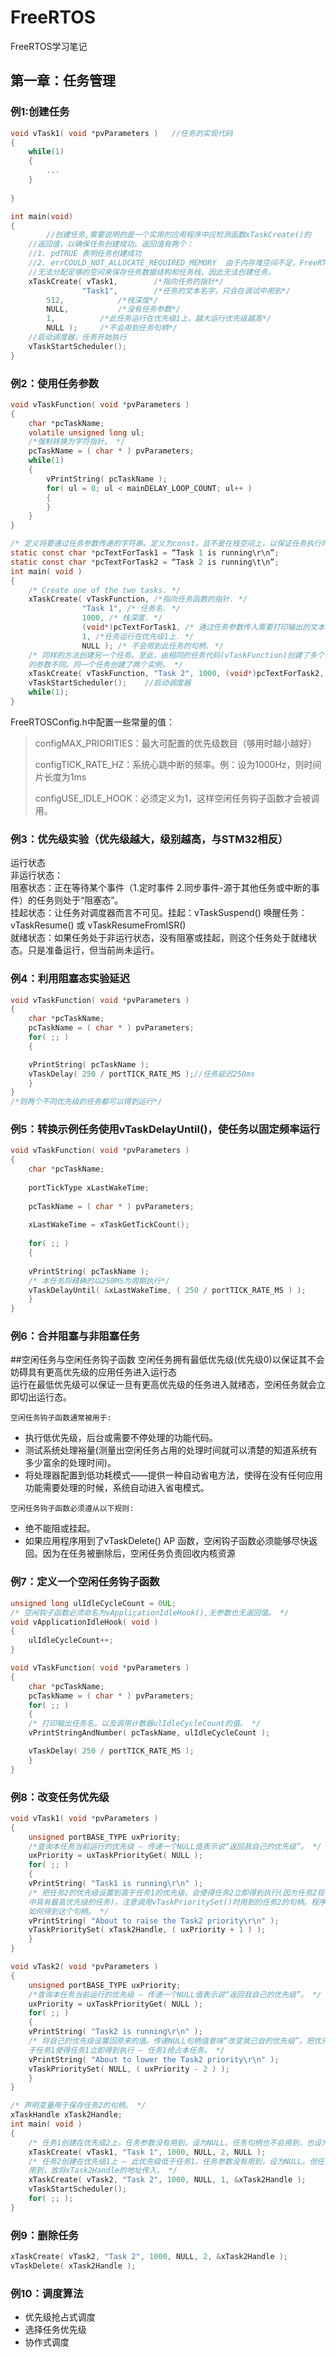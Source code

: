 # FreeRTOS
FreeRTOS学习笔记
## 第一章：任务管理

### 例1:创建任务
```C
void vTask1( void *pvParameters )	//任务的实现代码
{
	while(1)
	{
		...
	}
	
}

int main(void)
{
    	//创建任务,需要说明的是一个实用的应用程序中应检测函数xTaskCreate()的
	//返回值，以确保任务创建成功。返回值有两个：
	//1. pdTRUE	表明任务创建成功
	//2. errCOULD_NOT_ALLOCATE_REQUIRED_MEMORY	由于内存堆空间不足，FreeRTOS
	//无法分配足够的空间来保存任务数据结构和任务栈，因此无法创建任务。
    xTaskCreate( vTask1,		/*指向任务的指针*/
            	"Task1", 		/*任务的文本名字，只会在调试中用到*/
		512, 			/*栈深度*/
		NULL, 			/*没有任务参数*/
		1, 			/*此任务运行在优先级1上，越大运行优先级越高*/
		NULL );		/*不会用到任务句柄*/
	//启动调度器，任务开始执行
	vTaskStartScheduler();
}
```

### 例2：使用任务参数
```C
void vTaskFunction( void *pvParameters )
{
	char *pcTaskName;
	volatile unsigned long ul;
	/*强制转换为字符指针。 */
	pcTaskName = ( char * ) pvParameters;
	while(1)
	{
		vPrintString( pcTaskName );
		for( ul = 0; ul < mainDELAY_LOOP_COUNT; ul++ )
		{
		}
	}
}

/* 定义将要通过任务参数传递的字符串。定义为const，且不是在栈空间上，以保证任务执行时也有效。 */
static const char *pcTextForTask1 = “Task 1 is running\r\n”;
static const char *pcTextForTask2 = “Task 2 is running\t\n”;
int main( void )
{
	/* Create one of the two tasks. */
	xTaskCreate( vTaskFunction, /*指向任务函数的指针. */
				"Task 1", /* 任务名. */
				1000, /* 栈深度. */
				(void*)pcTextForTask1, /* 通过任务参数传入需要打印输出的文本. */
				1, /*任务运行在优先级1上. */
				NULL ); /* 不会用到此任务的句柄. */
	/* 同样的方法创建另一个任务。至此，由相同的任务代码(vTaskFunction)创建了多个任务，仅仅是传入
	的参数不同。同一个任务创建了两个实例。 */
	xTaskCreate( vTaskFunction, "Task 2", 1000, (void*)pcTextForTask2, 1, NULL );
	vTaskStartScheduler();    //启动调度器
	while(1);
}
```
FreeRTOSConfig.h中配置一些常量的值：
>configMAX_PRIORITIES：最大可配置的优先级数目（够用时越小越好）
>
>configTICK_RATE_HZ：系统心跳中断的频率。例：设为1000Hz，则时间片长度为1ms
>
>configUSE_IDLE_HOOK：必须定义为1，这样空闲任务钩子函数才会被调用。
>


### 例3：优先级实验（优先级越大，级别越高，与STM32相反）

运行状态   
非运行状态：  
阻塞状态：正在等待某个事件（1.定时事件 2.同步事件-源于其他任务或中断的事件）的任务则处于“阻塞态”。    
挂起状态：让任务对调度器而言不可见。挂起：vTaskSuspend()  唤醒任务：vTaskResume() 或 vTaskResumeFromISR()  
就绪状态：如果任务处于非运行状态，没有阻塞或挂起，则这个任务处于就绪状态。只是准备运行，但当前尚未运行。

### 例4：利用阻塞态实验延迟
```C
void vTaskFunction( void *pvParameters )
{
	char *pcTaskName;
	pcTaskName = ( char * ) pvParameters;
	for( ;; )
	{

	vPrintString( pcTaskName );
	vTaskDelay( 250 / portTICK_RATE_MS );//任务延迟250ms
	}
}
/*则两个不同优先级的任务都可以得到运行*/
```

### 例5：转换示例任务使用vTaskDelayUntil()，使任务以固定频率运行
```C
void vTaskFunction( void *pvParameters )
{
	char *pcTaskName;
	
	portTickType xLastWakeTime;
	
	pcTaskName = ( char * ) pvParameters;
	
	xLastWakeTime = xTaskGetTickCount();
	
	for( ;; )
	{
	
	vPrintString( pcTaskName );
	/* 本任务将精确的以250MS为周期执行*/
	vTaskDelayUntil( &xLastWakeTime, ( 250 / portTICK_RATE_MS ) );
	}
}
```

### 例6：合并阻塞与非阻塞任务


##空闲任务与空闲任务钩子函数
空闲任务拥有最低优先级(优先级0)以保证其不会妨碍具有更高优先级的应用任务进入运行态  
运行在最低优先级可以保证一旦有更高优先级的任务进入就绪态，空闲任务就会立即切出运行态。  

`空闲任务钩子函数通常被用于:`
* 执行低优先级，后台或需要不停处理的功能代码。
* 测试系统处理裕量(测量出空闲任务占用的处理时间就可以清楚的知道系统有多少富余的处理时间)。
* 将处理器配置到低功耗模式——提供一种自动省电方法，使得在没有任何应用功能需要处理的时候，系统自动进入省电模式。

`空闲任务钩子函数必须遵从以下规则:`
* 绝不能阻或挂起。
* 如果应用程序用到了vTaskDelete() AP 函数，空闲钩子函数必须能够尽快返回。因为在任务被删除后，空闲任务负责回收内核资源

### 例7：定义一个空闲任务钩子函数
```C
unsigned long ulIdleCycleCount = 0UL;
/* 空闲钩子函数必须命名为vApplicationIdleHook(),无参数也无返回值。 */
void vApplicationIdleHook( void )
{
	ulIdleCycleCount++;
}

void vTaskFunction( void *pvParameters )
{
	char *pcTaskName;
	pcTaskName = ( char * ) pvParameters;
	for( ;; )
	{
	/* 打印输出任务名，以及调用计数器ulIdleCycleCount的值。 */
	vPrintStringAndNumber( pcTaskName, ulIdleCycleCount );

	vTaskDelay( 250 / portTICK_RATE_MS );
	}
}
```
### 例8：改变任务优先级
```C
void vTask1( void *pvParameters )
{
	unsigned portBASE_TYPE uxPriority;
	/*查询本任务当前运行的优先级 – 传递一个NULL值表示说“返回我自己的优先级”。 */
	uxPriority = uxTaskPriorityGet( NULL );
	for( ;; )
	{
	vPrintString( "Task1 is running\r\n" );
	/* 把任务2的优先级设置到高于任务1的优先级，会使得任务2立即得到执行(因为任务2现在是所有任务
	中具有最高优先级的任务)。注意调用vTaskPrioritySet()时用到的任务2的句柄。程序清单24将展示
	如何得到这个句柄。 */
	vPrintString( "About to raise the Task2 priority\r\n" );
	vTaskPrioritySet( xTask2Handle, ( uxPriority + 1 ) );
	}
}

void vTask2( void *pvParameters )
{
	unsigned portBASE_TYPE uxPriority;
	/*查询本任务当前运行的优先级 – 传递一个NULL值表示说“返回我自己的优先级”。 */
	uxPriority = uxTaskPriorityGet( NULL );
	for( ;; )
	{
	vPrintString( "Task2 is running\r\n" );
	/* 将自己的优先级设置回原来的值。传递NULL句柄值意味“改变我己自的优先级”。把优先级设置到低
	于任务1使得任务1立即得到执行 – 任务1抢占本任务。 */
	vPrintString( "About to lower the Task2 priority\r\n" );
	vTaskPrioritySet( NULL, ( uxPriority - 2 ) );
	}
}

/* 声明变量用于保存任务2的句柄。 */
xTaskHandle xTask2Handle;
int main( void )
{
	/* 任务1创建在优先级2上。任务参数没有用到，设为NULL。任务句柄也不会用到，也设为NULL */
	xTaskCreate( vTask1, "Task 1", 1000, NULL, 2, NULL );
	/* 任务2创建在优先级1上 – 此优先级低于任务1。任务参数没有用到，设为NULL。但任务2的任务句柄会被
	用到，故将xTask2Handle的地址传入。 */
	xTaskCreate( vTask2, "Task 2", 1000, NULL, 1, &xTask2Handle );
	vTaskStartScheduler();
	for( ;; );
}
```
### 例9：删除任务
```C
xTaskCreate( vTask2, "Task 2", 1000, NULL, 2, &xTask2Handle );
vTaskDelete( xTask2Handle );
```

### 例10：调度算法

* 优先级抢占式调度
* 选择任务优先级
* 协作式调度

































